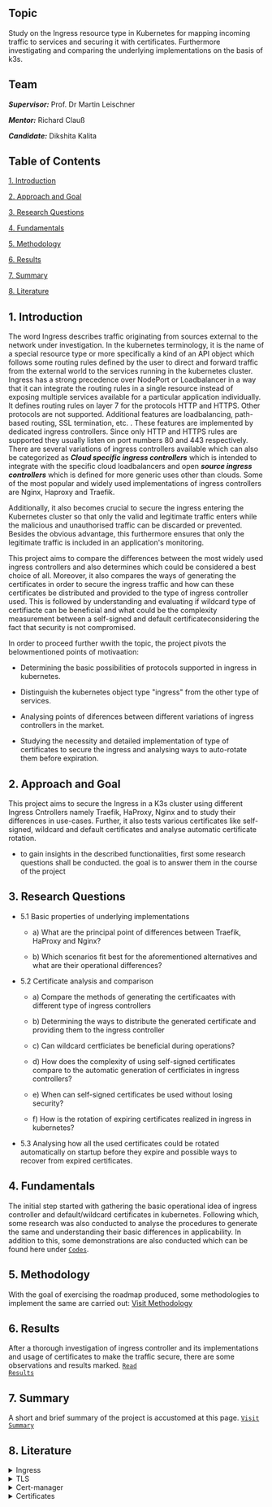 ## Topic

Study on the Ingress resource type in Kubernetes for mapping incoming traffic to services and securing it with certificates. Furthermore investigating and comparing the underlying implementations on the basis of k3s.

## Team

***Supervisor:*** Prof. Dr Martin Leischner

***Mentor:*** Richard Clauß

***Candidate:*** Dikshita Kalita



## Table of Contents


<a href="https://github.com/dikshita-git/RP_Ingress_security-IPv4_and_IPv6/blob/main/README.md#1-introduction">1. Introduction</a>

<a href="https://github.com/dikshita-git/RP_Ingress_security-IPv4_and_IPv6/blob/main/README.md#2-approach-and-goal">2. Approach and Goal</a>

<a href="https://github.com/dikshita-git/RP_Ingress_security-IPv4_and_IPv6/blob/main/README.md#3-research-questions">3. Research Questions</a>

<a href="https://github.com/dikshita-git/RP_Ingress_security-IPv4_and_IPv6/blob/main/README.md#4-fundamentals">4. Fundamentals</a>
  
<a href="https://github.com/dikshita-git/RP_Ingress_security-IPv4_and_IPv6/blob/main/README.md#5-methodology">5. Methodology</a>

<a href="https://github.com/dikshita-git/RP_Ingress_security-IPv4_and_IPv6/blob/main/README.md#6-results">6. Results</a>

<a href="https://github.com/dikshita-git/RP_Ingress_security-IPv4_and_IPv6/blob/main/README.md#7-summary">7. Summary</a> 

<a href="https://github.com/dikshita-git/RP_Ingress_security-IPv4_and_IPv6/blob/main/README.md#8-literatures">8. Literature</a> 




## 1. Introduction

The word Ingress describes traffic originating from sources external to the network under investigation. In the kubernetes terminology, it is the name of a special resource type or more specifically a kind of an API object which follows some routing rules defined by the user to direct and forward traffic from the external world to the services running in the kubernetes cluster. Ingress has a strong precedence over NodePort or Loadbalancer in a way that it can integrate the routing rules in a single resource instead of exposing multiple services available for a particular application individually. It defines routing rules on layer 7 for the protocols HTTP and HTTPS. Other protocols are not supported. Additional features are loadbalancing, path-based routing, SSL termination, etc. . These features are implemented by dedicated ingress controllers. Since only HTTP and HTTPS rules are supported they usually listen on port numbers 80 and 443 respectively. 
There are several variations of ingress controllers available which can also be categorized as ***Cloud specific ingress controllers*** which is intended to integrate with the specific cloud loadbalancers and open ***source ingress controllers*** which is defined for more generic uses other than clouds. Some of the most popular and widely used implementations of ingress controllers are Nginx, Haproxy and Traefik. 

Additionally, it also becomes crucial to secure the ingress entering the Kubernetes cluster so that only the valid and legitimate traffic enters while the malicious and unauthorised traffic can be discarded or prevented. Besides the obvious advantage, this furthermore ensures that only the legitimate traffic is included in an application's monitoring. 

This project aims to compare the differences between the most widely used ingress controllers and also determines which could be considered a best choice of all. Moreover, it also compares the ways of generating the certificates in order to secure the ingress traffic and how can these certificates be distributed and provided to the type of ingress controller used. This is followed by understanding and evaluating if wildcard type of certifiacte can be beneficial and what could be the complexity measurement between a self-signed and default certificateconsidering the fact that security is not compromised.

In order to proceed further wwith the topic, the project pivots the belowmentioned points of motivaation:

* Determining the basic possibilities of protocols supported in ingress in kubernetes.

* Distinguish the kubernetes object type "ingress" from the other type of services. 

* Analysing points of diferences between different variations of ingress controllers in the market.

* Studying the necessity and detailed implementation of type of certificates to secure the ingress and analysing ways to auto-rotate them before expiration.



## 2. Approach and Goal

This project aims to secure the Ingress in a K3s cluster using different Ingress Cntrollers namely Traefik, HaProxy, Nginx and to study their differences in use-cases. Further, it also tests various certificates like self-signed, wildcard and default certificates and analyse automatic certificate rotation.

- to gain insights in the described functionalities, first some research questions shall be conducted. the goal is to answer them in the course of the project



## 3. Research Questions

- 5.1 Basic properties of underlying implementations
  
     - a) What are the principal point of differences between Traefik, HaProxy and Nginx?
        
     - b) Which scenarios fit best for the aforementioned alternatives and what are their operational differences?

 - 5.2 Certificate analysis and comparison
        
     - a) Compare the methods of generating the certificaates with different type of ingress controllers

     - b) Determining the ways to distribute the generated certificate and providing them to the ingress controller

     - c) Can wildcard certficiates be beneficial during operations?
  
     - d) How does the complexity of using self-signed certificates compare to the automatic generation of certficiates in ingress controllers?
    
     - e) When can self-signed certificates be used without losing security?</a>
       
     - f) How is the rotation of expiring certificates realized in ingress in kubernetes?
        
  
  - 5.3 Analysing how all the used certificates could be rotated automatically on startup before they expire and possible ways to recover from expired certificates.
  



## 4. Fundamentals

The initial step started with gathering the basic operational idea of ingress controller and default/wildcard certificates in kubernetes. Following which, some research was also conducted to analyse the procedures to generate the same and understanding their basic differences in applicability. In addition to this, some demonstrations are also conducted which can be found here under <a href="https://github.com/dikshita-git/RP_Ingress_security-IPv4_and_IPv6/tree/main/K3s/Demo"><code>Codes</code></a>.


 
 
## 5. Methodology

With the goal of exercising the roadmap produced, some methodologies to implement the same are carried out: <a href="https://github.com/dikshita-git/RP_Ingress_security-IPv4_and_IPv6/tree/main/K3s/Chapters/Methodoloy">Visit Methodology</a>



## 6. Results

After a thorough investigation of ingress controller and its implementations and usage of certificates to make the traffic secure, there are some observations and results marked. <a href="https://github.com/dikshita-git/RP_Ingress_security-IPv4_and_IPv6/tree/main/K3s/Chapters/Results"><code>Read Results</code></a>



## 7. Summary

A short and brief summary of the project is accustomed at this page. <a href="https://github.com/dikshita-git/RP_Ingress_security-IPv4_and_IPv6/tree/main/K3s/Chapters/Summary"><code>Visit Summary</code></a>



## 8. Literature


<details><summary>Ingress</summary><p>
  
  * <code><a href="https://kubernetes.io/docs/concepts/services-networking/ingress/">Ingress</code></a>
  * <code><a href="https://opensource.googleblog.com/2020/09/kubernetes-ingress-goes-ga.html">Ingress routing types</a></code>
  

</p></details>

<details><summary>TLS</summary><p>
  
  * <code><a href="https://opensource.com/article/20/3/ssl-letsencrypt-k3s">TLS in K3s</a></code>
  
  * <code><a href="https://www.thebookofjoel.com/k3s-cert-manager-letsencrypt">TLS in K3s with traefik, cert-manager and Lets-Encrypt</a></code>
  
  * <code><a href="https://sysadmins.co.za/https-using-letsencrypt-and-traefik-with-k3s/">HTTPS using Letsencrypt and Traefik with k3s</a></code>
  
  * <code><a href="https://devopscube.com/configure-ingress-tls-kubernetes/">How To Configure Ingress TLS/SSL Certificates in Kubernetes</a></code>
  
  * <code><a href="https://lachlan.io/blog/using-wildcard-certificates-with-traefik-and-k3s">Using Wildcard Certificates with Traefik and K3s</a></code> 
  
</p></details>

<details><summary>Cert-manager</summary><p>
  
  * <code><a href="https://cert-manager.io/docs/">Cert manager</a></code>
  
  * <code><a href="https://cert-manager.io/docs/concepts/ca-injector/">Cert manager Cainjector</a></code>
  
  * <code><a href="https://bryanbende.com/development/2021/07/01/k3s-raspberry-pi-cert-manager">Cert-manager in K3s</a></code>
  
</p></details> 


<details><summary>Certificates</summary><p>
  
  * <code><a href="https://ikarus.sg/why-traefik-ingress-controller/">Kubernetes Ingress Controllers</a></code>
  
  * <code><a href="https://kubernetes.io/docs/concepts/services-networking/ingress-controllers/">Ingress Controllers</a></code>
  
  * <code><a href="https://traefik.io/glossary/kubernetes-ingress-and-ingress-controller-101/">What is a Kubernetes Ingress Controller?</a></code>
  
</p></details> 


